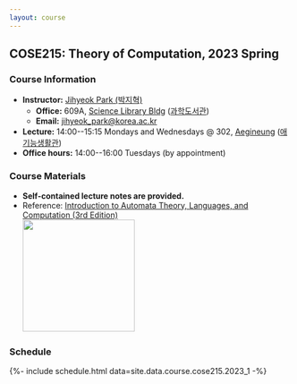 ```yaml
---
layout: course
---
```

## COSE215: Theory of Computation, 2023 Spring

### Course Information

- **Instructor:** [Jihyeok Park (박지혁)](/members/jihyeok.park)
  - **Office:** 609A,
    [Science Library Bldg](https://goo.gl/maps/dJTtjpZEHCC4Xv5t5)
    ([과학도서관](https://naver.me/5Y1oxNnH))
  - **Email:** [jihyeok_park@korea.ac.kr](mailto:jihyeok_park@korea.ac.kr)
- **Lecture:** 14:00--15:15 Mondays and Wednesdays @ 302,
  [Aegineung](https://goo.gl/maps/ZvwWbCB9WAuXgjs2A)
  ([애기능생활관](https://naver.me/GEAdeVYu))
- **Office hours:** 14:00--16:00 Tuesdays (by appointment)

### Course Materials

- **Self-contained lecture notes are provided.**
- Reference: [Introduction to Automata Theory, Languages, and Computation (3rd Edition)](http://infolab.stanford.edu/~ullman/ialc.html) <br>
  [<img src="https://m.media-amazon.com/images/I/41d4NezeXCL.jpg"
  width=200px/>](https://www.amazon.com/exec/obidos/ASIN/0321455363/acmorg-20)

### Schedule

<!-- load schedule with PDF files -->
{%- include schedule.html data=site.data.course.cose215.2023_1 -%}
